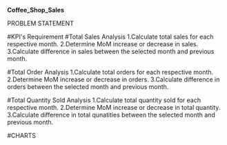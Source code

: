 **Coffee_Shop_Sales**

PROBLEM STATEMENT

#KPI's Requirement
#Total Sales Analysis
1.Calculate total sales for each respective month.
2.Determine MoM increase or decrease in sales.
3.Calculate difference in sales between the selected month and previous month.

#Total Order Analysis
1.Calculate total orders for each respective month.
2.Determine MoM increase or decrease in orders.
3.Calculate difference in orders between the selected month and previous month.

#Total Quantity Sold Analysis
1.Calculate total quantity sold for each respective month.
2.Determine MoM increase or decrease in total quantity.
3.Calculate difference in total qunatities between the selected month and previous month.

#CHARTS
